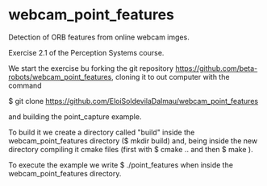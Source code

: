 # webcam_point_features
Detection of ORB features from online webcam imges.

Exercise 2.1 of the Perception Systems course.


We start the exercise bu forking the git repository https://github.com/beta-robots/webcam_point_features, cloning it to out computer with the command

  $  git clone https://github.com/EloiSoldevilaDalmau/webcam_point_features
  
and building the point_capture example.

To build it we create a directory called "build" inside the webcam_point_features directory ($ mkdir build) and, being inside the new directory compiling it cmake files (first with $ cmake .. and then $ make ).

To execute the example we write $ ./point_features when inside the webcam_point_features directory.


